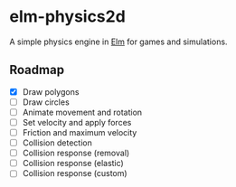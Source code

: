 # elm-physics2d

A simple physics engine in [Elm](https://elm-lang.org) for games and simulations.

## Roadmap

- [x] Draw polygons
- [ ] Draw circles
- [ ] Animate movement and rotation
- [ ] Set velocity and apply forces
- [ ] Friction and maximum velocity
- [ ] Collision detection
- [ ] Collision response (removal)
- [ ] Collision response (elastic)
- [ ] Collision response (custom)